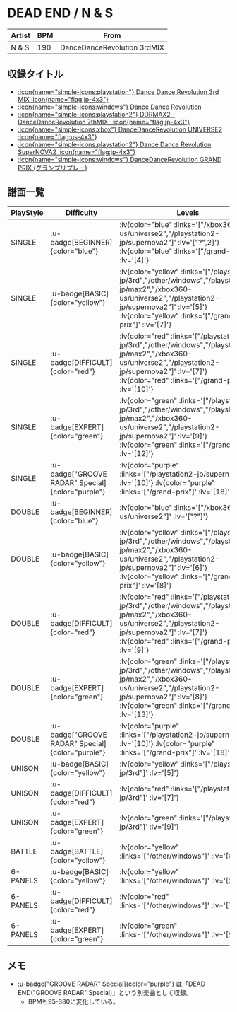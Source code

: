 # DEAD END / N & S

|Artist|BPM|From|
|------|---|----|
|N & S|190|DanceDanceRevolution 3rdMIX|

## 収録タイトル

- [ :icon{name="simple-icons:playstation"} Dance Dance Revolution 3rd MIX :icon{name="flag:jp-4x3"} ](/playstation-jp/3rd)
- [ :icon{name="simple-icons:windows"} Dance Dance Revolution](/other/windows)
- [ :icon{name="simple-icons:playstation2"} DDRMAX2 -DanceDanceRevolution 7thMIX- :icon{name="flag:jp-4x3"} ](/playstation2-jp/max2)
- [ :icon{name="simple-icons:xbox"} DanceDanceRevolution UNIVERSE2 :icon{name="flag:us-4x3"} ](/xbox360-us/universe2)
- [ :icon{name="simple-icons:playstation2"} Dance Dance Revolution SuperNOVA2 :icon{name="flag:jp-4x3"} ](/playstation2-jp/supernova2)
- [ :icon{name="simple-icons:windows"} DanceDanceRevolution GRAND PRIX (グランプリプレー)](/grand-prix)

## 譜面一覧

|PlayStyle|Difficulty|Levels|Notes|Movie|
|---------|----------|------|-----|-----|
|SINGLE| :u-badge[BEGINNER]{color="blue"} | :lv{color="blue" :links='["/xbox360-us/universe2","/playstation2-jp/supernova2"]' :lv='["?",2]'}  :lv{color="blue" :links='["/grand-prix"]' :lv='[4]'} |115/0||
|SINGLE| :u-badge[BASIC]{color="yellow"} | :lv{color="yellow" :links='["/playstation-jp/3rd","/other/windows","/playstation2-jp/max2","/xbox360-us/universe2","/playstation2-jp/supernova2"]' :lv='[5]'}  :lv{color="yellow" :links='["/grand-prix"]' :lv='[7]'} |216/0||
|SINGLE| :u-badge[DIFFICULT]{color="red"} | :lv{color="red" :links='["/playstation-jp/3rd","/other/windows","/playstation2-jp/max2","/xbox360-us/universe2","/playstation2-jp/supernova2"]' :lv='[7]'}  :lv{color="red" :links='["/grand-prix"]' :lv='[10]'} |337/0||
|SINGLE| :u-badge[EXPERT]{color="green"} | :lv{color="green" :links='["/playstation-jp/3rd","/other/windows","/playstation2-jp/max2","/xbox360-us/universe2","/playstation2-jp/supernova2"]' :lv='[9]'}  :lv{color="green" :links='["/grand-prix"]' :lv='[12]'} |410/0||
|SINGLE| :u-badge["GROOVE RADAR" Special]{color="purple"} | :lv{color="purple" :links='["/playstation2-jp/supernova2"]' :lv='[10]'}  :lv{color="purple" :links='["/grand-prix"]' :lv='[18]'} |479/75||
|DOUBLE| :u-badge[BEGINNER]{color="blue"} | :lv{color="blue" :links='["/xbox360-us/universe2"]' :lv='["?"]'} |||
|DOUBLE| :u-badge[BASIC]{color="yellow"} | :lv{color="yellow" :links='["/playstation-jp/3rd","/other/windows","/playstation2-jp/max2","/xbox360-us/universe2","/playstation2-jp/supernova2"]' :lv='[6]'}  :lv{color="yellow" :links='["/grand-prix"]' :lv='[8]'} |274/0||
|DOUBLE| :u-badge[DIFFICULT]{color="red"} | :lv{color="red" :links='["/playstation-jp/3rd","/other/windows","/playstation2-jp/max2","/xbox360-us/universe2","/playstation2-jp/supernova2"]' :lv='[7]'}  :lv{color="red" :links='["/grand-prix"]' :lv='[9]'} |298/0||
|DOUBLE| :u-badge[EXPERT]{color="green"} | :lv{color="green" :links='["/playstation-jp/3rd","/other/windows","/playstation2-jp/max2","/xbox360-us/universe2","/playstation2-jp/supernova2"]' :lv='[8]'}  :lv{color="green" :links='["/grand-prix"]' :lv='[13]'} |455/0||
|DOUBLE| :u-badge["GROOVE RADAR" Special]{color="purple"} | :lv{color="purple" :links='["/playstation2-jp/supernova2"]' :lv='[10]'}  :lv{color="purple" :links='["/grand-prix"]' :lv='[18]'} |455/75||
|UNISON| :u-badge[BASIC]{color="yellow"} | :lv{color="yellow" :links='["/playstation-jp/3rd"]' :lv='[5]'} |||
|UNISON| :u-badge[DIFFICULT]{color="red"} | :lv{color="red" :links='["/playstation-jp/3rd"]' :lv='[7]'} |||
|UNISON| :u-badge[EXPERT]{color="green"} | :lv{color="green" :links='["/playstation-jp/3rd"]' :lv='[9]'} |||
|BATTLE| :u-badge[BATTLE]{color="yellow"} | :lv{color="yellow" :links='["/other/windows"]' :lv='[8,4]'} |||
|6-PANELS| :u-badge[BASIC]{color="yellow"} | :lv{color="yellow" :links='["/other/windows"]' :lv='[5]'} |217/0||
|6-PANELS| :u-badge[DIFFICULT]{color="red"} | :lv{color="red" :links='["/other/windows"]' :lv='[7]'} |338/0||
|6-PANELS| :u-badge[EXPERT]{color="green"} | :lv{color="green" :links='["/other/windows"]' :lv='[9]'} |410/0||

## メモ

- :u-badge["GROOVE RADAR" Special]{color="purple"} は「DEAD END("GROOVE RADAR" Special)」という別楽曲として収録。
  - BPMも95-380に変化している。
